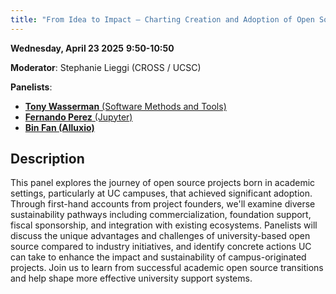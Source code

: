 ```yaml
---
title: "From Idea to Impact — Charting Creation and Adoption of Open Source Coming from Academia"
---
```


**Wednesday, April 23 2025**
**9:50-10:50**

**Moderator**: Stephanie Lieggi (CROSS / UCSC)

**Panelists**:

- [**Tony Wasserman** (Software Methods and Tools)](../speakers/tony-wasserman.md)
- [**Fernando Perez** (Jupyter)](../speakers/fernando-perez.md)
- [**Bin Fan (Alluxio)**](../speakers/bin-fan.md)

## Description

This panel explores the journey of open source projects born in academic settings, particularly at UC campuses, that achieved significant adoption. Through first-hand accounts from project founders, we'll examine diverse sustainability pathways including commercialization, foundation support, fiscal sponsorship, and integration with existing ecosystems. Panelists will discuss the unique advantages and challenges of university-based open source compared to industry initiatives, and identify concrete actions UC can take to enhance the impact and sustainability of campus-originated projects. Join us to learn from successful academic open source transitions and help shape more effective university support systems.
